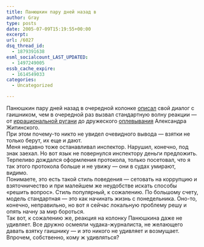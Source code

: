 ```yaml
---
title: Панюшкин пару дней назад в
author: Gray
type: posts
date: 2005-07-09T15:19:55+00:00
excerpt:
url: /6027
dsq_thread_id:
  - 1879391638
esml_socialcount_LAST_UPDATED:
  - 1497249005
essb_cache_expire:
  - 1614549033
categories:
  - Uncategorized

---
```








Панюшкин пару дней назад в очередной колонке <a href="http://www.gazeta.ru/column/panushkin/311252.shtml" target="_blank">описал</a> свой диалог с гаишником, чем в очередной раз вызвал стандартную волну реакции &#8212; от <a href="http://www.livejournal.com/users/rromanov/481058.html" target="_blank">иррациональной ругани</a> до дружеского <a href="http://www.livejournal.com/users/maccolit/482445.html" target="_blank">оплевывания</a> Александра Житинского.  
При этом почему-то никто не увидел очевидного вывода &#8212; взятки не только берут, их еще и дают.  
Меня недавно тоже останавливал инспектор. Нарушил, конечно, под знак заехал. Но вот язык не повернулся инспектору деньги предложить. Терпеливо дождался оформления протокола, только посетовал, что я так этого протокола больше и не увижу &#8212; они в судах умирают, видимо.  
Понимаете, это есть такой стиль поведения &#8212; сетовать на коррупцию и взяточничество и при малейшем же неудобстве искать способы &#171;решить вопрос&#187;. Стиль популярный, к сожалению. По большому счету, модель стандартная &#8212; это как начинать жизнь с понедельника. Оно-то, конечно, неправильно, но вот я сейчас локальную проблему решу и опять начну за мир бороться.  
Так вот, к сожалению же, реакция на колонку Панюшкина даже не удивляет. Все дружно осмеяли чудака-журналиста, не желающего давать взятку гаишнику &#8212; и это никого не удивляет и возмущает. Впрочем, собственно, кому ж удивляться?
